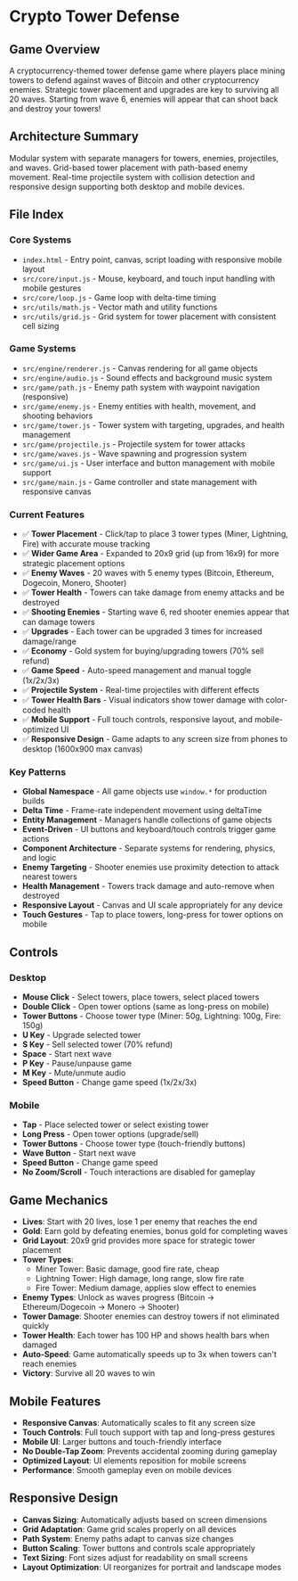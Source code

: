 # Crypto Tower Defense

## Game Overview
A cryptocurrency-themed tower defense game where players place mining towers to defend against waves of Bitcoin and other cryptocurrency enemies. Strategic tower placement and upgrades are key to surviving all 20 waves. Starting from wave 6, enemies will appear that can shoot back and destroy your towers!

## Architecture Summary
Modular system with separate managers for towers, enemies, projectiles, and waves. Grid-based tower placement with path-based enemy movement. Real-time projectile system with collision detection and responsive design supporting both desktop and mobile devices.

## File Index
### Core Systems
- `index.html` - Entry point, canvas, script loading with responsive mobile layout
- `src/core/input.js` - Mouse, keyboard, and touch input handling with mobile gestures
- `src/core/loop.js` - Game loop with delta-time timing
- `src/utils/math.js` - Vector math and utility functions
- `src/utils/grid.js` - Grid system for tower placement with consistent cell sizing

### Game Systems
- `src/engine/renderer.js` - Canvas rendering for all game objects
- `src/engine/audio.js` - Sound effects and background music system
- `src/game/path.js` - Enemy path system with waypoint navigation (responsive)
- `src/game/enemy.js` - Enemy entities with health, movement, and shooting behaviors
- `src/game/tower.js` - Tower system with targeting, upgrades, and health management
- `src/game/projectile.js` - Projectile system for tower attacks
- `src/game/waves.js` - Wave spawning and progression system
- `src/game/ui.js` - User interface and button management with mobile support
- `src/game/main.js` - Game controller and state management with responsive canvas

### Current Features
- ✅ **Tower Placement** - Click/tap to place 3 tower types (Miner, Lightning, Fire) with accurate mouse tracking
- ✅ **Wider Game Area** - Expanded to 20x9 grid (up from 16x9) for more strategic placement options
- ✅ **Enemy Waves** - 20 waves with 5 enemy types (Bitcoin, Ethereum, Dogecoin, Monero, Shooter)
- ✅ **Tower Health** - Towers can take damage from enemy attacks and be destroyed
- ✅ **Shooting Enemies** - Starting wave 6, red shooter enemies appear that can damage towers
- ✅ **Upgrades** - Each tower can be upgraded 3 times for increased damage/range
- ✅ **Economy** - Gold system for buying/upgrading towers (70% sell refund)
- ✅ **Game Speed** - Auto-speed management and manual toggle (1x/2x/3x)
- ✅ **Projectile System** - Real-time projectiles with different effects
- ✅ **Tower Health Bars** - Visual indicators show tower damage with color-coded health
- ✅ **Mobile Support** - Full touch controls, responsive layout, and mobile-optimized UI
- ✅ **Responsive Design** - Game adapts to any screen size from phones to desktop (1600x900 max canvas)

### Key Patterns
- **Global Namespace** - All game objects use `window.*` for production builds
- **Delta Time** - Frame-rate independent movement using deltaTime
- **Entity Management** - Managers handle collections of game objects
- **Event-Driven** - UI buttons and keyboard/touch controls trigger game actions
- **Component Architecture** - Separate systems for rendering, physics, and logic
- **Enemy Targeting** - Shooter enemies use proximity detection to attack nearest towers
- **Health Management** - Towers track damage and auto-remove when destroyed
- **Responsive Layout** - Canvas and UI scale appropriately for any device
- **Touch Gestures** - Tap to place towers, long-press for tower options on mobile

## Controls
### Desktop
- **Mouse Click** - Select towers, place towers, select placed towers
- **Double Click** - Open tower options (same as long-press on mobile)
- **Tower Buttons** - Choose tower type (Miner: 50g, Lightning: 100g, Fire: 150g)
- **U Key** - Upgrade selected tower
- **S Key** - Sell selected tower (70% refund)
- **Space** - Start next wave
- **P Key** - Pause/unpause game
- **M Key** - Mute/unmute audio
- **Speed Button** - Change game speed (1x/2x/3x)

### Mobile
- **Tap** - Place selected tower or select existing tower
- **Long Press** - Open tower options (upgrade/sell)
- **Tower Buttons** - Choose tower type (touch-friendly buttons)
- **Wave Button** - Start next wave
- **Speed Button** - Change game speed
- **No Zoom/Scroll** - Touch interactions are disabled for gameplay

## Game Mechanics
- **Lives**: Start with 20 lives, lose 1 per enemy that reaches the end
- **Gold**: Earn gold by defeating enemies, bonus gold for completing waves
- **Grid Layout**: 20x9 grid provides more space for strategic tower placement
- **Tower Types**:
  - Miner Tower: Basic damage, good fire rate, cheap
  - Lightning Tower: High damage, long range, slow fire rate
  - Fire Tower: Medium damage, applies slow effect to enemies
- **Enemy Types**: Unlock as waves progress (Bitcoin → Ethereum/Dogecoin → Monero → Shooter)
- **Tower Damage**: Shooter enemies can destroy towers if not eliminated quickly
- **Tower Health**: Each tower has 100 HP and shows health bars when damaged
- **Auto-Speed**: Game automatically speeds up to 3x when towers can't reach enemies
- **Victory**: Survive all 20 waves to win

## Mobile Features
- **Responsive Canvas**: Automatically scales to fit any screen size
- **Touch Controls**: Full touch support with tap and long-press gestures
- **Mobile UI**: Larger buttons and touch-friendly interface
- **No Double-Tap Zoom**: Prevents accidental zooming during gameplay
- **Optimized Layout**: UI elements reposition for mobile screens
- **Performance**: Smooth gameplay even on mobile devices

## Responsive Design
- **Canvas Sizing**: Automatically adjusts based on screen dimensions
- **Grid Adaptation**: Game grid scales properly on all devices
- **Path System**: Enemy paths adapt to canvas size changes
- **Button Scaling**: Tower buttons and controls scale appropriately
- **Text Sizing**: Font sizes adjust for readability on small screens
- **Layout Optimization**: UI reorganizes for portrait and landscape modes